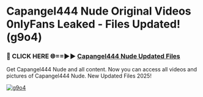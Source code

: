 # Capangel444 Nude Original Videos 0nlyFans Leaked - Files Updated! (g9o4)

<h3>🔴 CLICK HERE 🌐==►► <a href="https://tinyurl.com/y5r63du9" rel="nofollow">Capangel444 Nude Updated Files</a></h3>

Get Capangel444 Nude and all content. Now you can access all videos and pictures of Capangel444 Nude. New Updated Files 2025!

[![g9o4](https://i.imgur.com/UVo9nyh.gif)](https://tinyurl.com/y5r63du9)